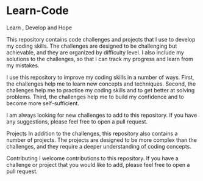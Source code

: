 # Learn-Code
Learn , Develop and Hope

This repository contains code challenges and projects that I use to develop my coding skills. The challenges are designed to be challenging but achievable, and they are organized by difficulty level. I also include my solutions to the challenges, so that I can track my progress and learn from my mistakes.

I use this repository to improve my coding skills in a number of ways. First, the challenges help me to learn new concepts and techniques. Second, the challenges help me to practice my coding skills and to get better at solving problems. Third, the challenges help me to build my confidence and to become more self-sufficient.

I am always looking for new challenges to add to this repository. If you have any suggestions, please feel free to open a pull request.


Projects
In addition to the challenges, this repository also contains a number of projects. The projects are designed to be more complex than the challenges, and they require a deeper understanding of coding concepts.

Contributing
I welcome contributions to this repository. If you have a challenge or project that you would like to add, please feel free to open a pull request.

